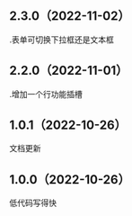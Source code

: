 ## 2.3.0（2022-11-02）
.表单可切换下拉框还是文本框
## 2.2.0（2022-11-01）
.增加一个行功能插槽
## 1.0.1（2022-10-26）
文档更新
## 1.0.0（2022-10-26）
低代码写得快
